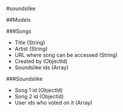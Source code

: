 #soundslike


##Models

###Songs
- Title (String)
- Artist (String)
- URL where song can be accessed (String)
- Created by (ObjectId)
- Soundslike ids (Array)

###Soundslike
- Song 1 id (ObjectId)
- Song 2 id (ObjectId)
- User ids who voted on it (Array)
